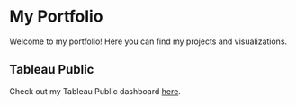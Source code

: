 # My Portfolio

Welcome to my portfolio! Here you can find my projects and visualizations.

## Tableau Public

Check out my Tableau Public dashboard [here](https://public.tableau.com/app/profile/negar.salehi/vizzes).

